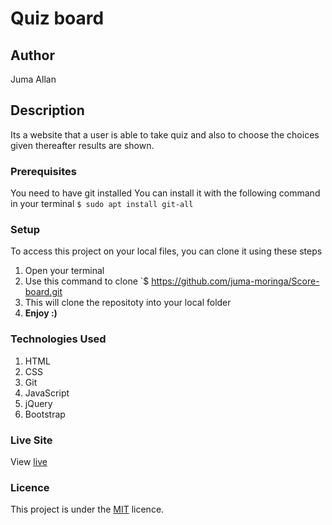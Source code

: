 # Quiz board
## Author
Juma Allan
## Description
Its a website that a user is able to take quiz and also to choose the choices given thereafter results are shown.
### Prerequisites
You need to have git installed
You can install it with the following command in your terminal
`$ sudo apt install git-all`
### Setup
To access this project on your local files, you can clone it using these steps
1. Open your terminal
1. Use this command to clone `$ https://github.com/juma-moringa/Score-board.git
1. This will clone the repositoty into your local folder
1. __Enjoy :)__
### Technologies Used
1. HTML
1. CSS
1. Git
1. JavaScript
1. jQuery
1. Bootstrap
### Live Site
View [live](https://juma-moringa.github.io/Score-board/)
### Licence
This project is under the  [MIT](LICENSE) licence.